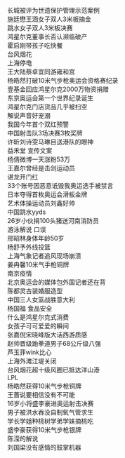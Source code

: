 长城被评为世遗保护管理示范案例  
施廷懋王涵女子双人3米板摘金  
跳水女子双人3米板决赛  
鸿星尔克董事长否认濒临破产  
霍启刚带孩子吃快餐  
台风烟花  
上海停电  
王大陆蔡卓宜同游雍和宫  
杨皓然打破10米气步枪奥运会资格赛纪录  
壹基金回应鸿星尔克2000万物资捐赠  
东京奥运会第一个世界纪录诞生  
鸿星尔克门店货品几乎被扫空  
解说声音好宠溺  
我国今年首个双红预警  
中国射击队3场决赛3枚奖牌  
许昕刘诗雯马琳目送港队的眼神  
益禾堂 宣传文案  
杨倩微博一天涨粉53万  
王嘉尔曾经是击剑运动员  
谌龙开门红  
33个账号因恶意诋毁我奥运选手被禁言  
日本夺得首枚奥运会滑板金牌  
艺术体操运动员刘鑫好帅  
中国跳水yyds  
26岁小伙捐100头猪送河南消防员  
游泳解说 口误  
邢昭林身体年龄50岁  
杨舒予外线投篮  
上海气象记者追风现场崩溃  
姜冉馨10米气手枪铜牌  
南京疫情  
北京奥运会的媒体包外国记者还在背  
陈都灵古装婚服造型  
中国三人女篮战胜意大利  
杨国福 食品安全  
什么是鸿星尔克式消费  
女孩子可可爱爱的瞬间  
张嘉倪宋晓峰版大话西游质感  
赵帅晋级跆拳道男子68公斤级八强  
芦玉菲wink比心  
上海外滩江堤关闭  
台风烟花超十级风圈已抵达洋山港  
LPL  
杨皓然获得10米气步枪铜牌  
王蔷说要相信没有不可能  
16岁小将盛李豪进奥运射击决赛  
男子被洪水吞没自制氧气管求生  
学长学姐种桃树学弟学妹摘桃吃  
盛李豪获得10米气步枪银牌  
陈滢的解说  
刘国梁没有感情的鼓掌机器  
